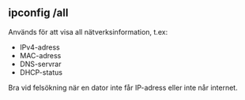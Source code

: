 ## ipconfig /all
Används för att visa all nätverksinformation, t.ex:
- IPv4-adress
- MAC-adress
- DNS-servrar
- DHCP-status

Bra vid felsökning när en dator inte får IP-adress eller inte når internet.
